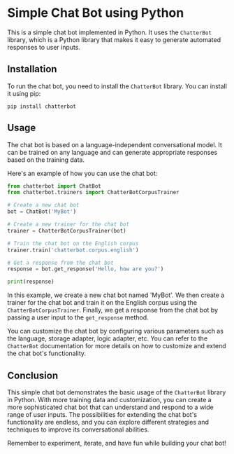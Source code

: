 # Simple Chat Bot using Python

This is a simple chat bot implemented in Python. It uses the `ChatterBot` library, which is a Python library that makes it easy to generate automated responses to user inputs.

## Installation

To run the chat bot, you need to install the `ChatterBot` library. You can install it using pip:

```shell
pip install chatterbot
```

## Usage

The chat bot is based on a language-independent conversational model. It can be trained on any language and can generate appropriate responses based on the training data.

Here's an example of how you can use the chat bot:

```python
from chatterbot import ChatBot
from chatterbot.trainers import ChatterBotCorpusTrainer

# Create a new chat bot
bot = ChatBot('MyBot')

# Create a new trainer for the chat bot
trainer = ChatterBotCorpusTrainer(bot)

# Train the chat bot on the English corpus
trainer.train('chatterbot.corpus.english')

# Get a response from the chat bot
response = bot.get_response('Hello, how are you?')

print(response)
```

In this example, we create a new chat bot named 'MyBot'. We then create a trainer for the chat bot and train it on the English corpus using the `ChatterBotCorpusTrainer`. Finally, we get a response from the chat bot by passing a user input to the `get_response` method.

You can customize the chat bot by configuring various parameters such as the language, storage adapter, logic adapter, etc. You can refer to the `ChatterBot` documentation for more details on how to customize and extend the chat bot's functionality.

## Conclusion

This simple chat bot demonstrates the basic usage of the `ChatterBot` library in Python. With more training data and customization, you can create a more sophisticated chat bot that can understand and respond to a wide range of user inputs. The possibilities for extending the chat bot's functionality are endless, and you can explore different strategies and techniques to improve its conversational abilities.

Remember to experiment, iterate, and have fun while building your chat bot!
